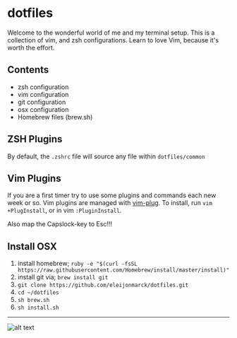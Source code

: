 # dotfiles

Welcome to the wonderful world of me and my terminal setup. This is a collection of vim, and zsh configurations.
Learn to love Vim, because it's worth the effort.

## Contents

+ zsh configuration
+ vim configuration
+ git configuration
+ osx configuration
+ Homebrew files (brew.sh)

## ZSH Plugins
By default, the `.zshrc` file will source any file within `dotfiles/common`

## Vim Plugins
If you are a first timer try to use some plugins and commands each new week or so.
Vim plugins are managed with [vim-plug](https://github.com/junegunn/vim-plug). 
To install, run `vim +PlugInstall`, or in vim `:PluginInstall`.

Also map the Capslock-key to Esc!!!

## Install OSX

1. install homebrew; `ruby -e "$(curl -fsSL https://raw.githubusercontent.com/Homebrew/install/master/install)"`
1. install git via; `brew install git`
1. `git clone https://github.com/eleijonmarck/dotfiles.git`
1. `cd ~/dotfiles`
1. `sh brew.sh`
1. `sh install.sh`


---

![alt text](http://yannesposito.com/Scratch/img/blog/Learn-Vim-Progressively/uber_leet_use_vim.jpg "You are 1337!")
